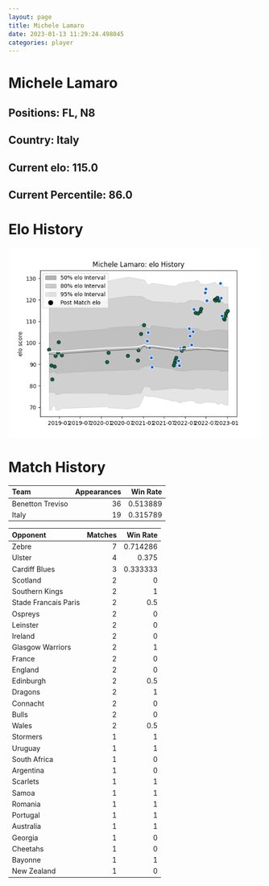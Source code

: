 ```yaml
---  
layout: page  
title: Michele Lamaro  
date: 2023-01-13 11:29:24.498045  
categories: player  
---
```

# Michele Lamaro

## Positions: FL, N8

## Country: Italy

## Current elo: 115.0

## Current Percentile: 86.0

# Elo History


![elo history](history_MicheleLamaro.png)
# Match History


| Team             |   Appearances |   Win Rate |
|:-----------------|--------------:|-----------:|
| Benetton Treviso |            36 |   0.513889 |
| Italy            |            19 |   0.315789 |

| Opponent             |   Matches |   Win Rate |
|:---------------------|----------:|-----------:|
| Zebre                |         7 |   0.714286 |
| Ulster               |         4 |   0.375    |
| Cardiff Blues        |         3 |   0.333333 |
| Scotland             |         2 |   0        |
| Southern Kings       |         2 |   1        |
| Stade Francais Paris |         2 |   0.5      |
| Ospreys              |         2 |   0        |
| Leinster             |         2 |   0        |
| Ireland              |         2 |   0        |
| Glasgow Warriors     |         2 |   1        |
| France               |         2 |   0        |
| England              |         2 |   0        |
| Edinburgh            |         2 |   0.5      |
| Dragons              |         2 |   1        |
| Connacht             |         2 |   0        |
| Bulls                |         2 |   0        |
| Wales                |         2 |   0.5      |
| Stormers             |         1 |   1        |
| Uruguay              |         1 |   1        |
| South Africa         |         1 |   0        |
| Argentina            |         1 |   0        |
| Scarlets             |         1 |   1        |
| Samoa                |         1 |   1        |
| Romania              |         1 |   1        |
| Portugal             |         1 |   1        |
| Australia            |         1 |   1        |
| Georgia              |         1 |   0        |
| Cheetahs             |         1 |   0        |
| Bayonne              |         1 |   1        |
| New Zealand          |         1 |   0        |